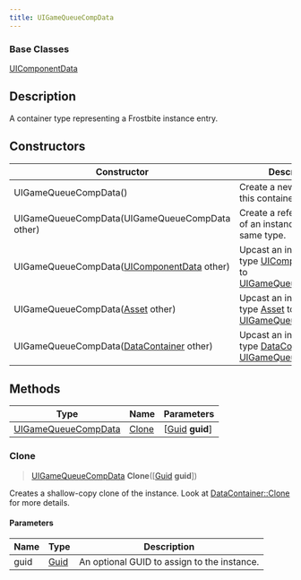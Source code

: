 ```yaml
---
title: UIGameQueueCompData
---
```

### Base Classes

[UIComponentData](UIComponentData)

## Description

A container type representing a Frostbite instance entry.

## Constructors

| Constructor                                                                    | Description                                                                                                                   |
| ------------------------------------------------------------------------------ | ----------------------------------------------------------------------------------------------------------------------------- |
| UIGameQueueCompData()                                                          | Create a new instance of this container type.                                                                                 |
| UIGameQueueCompData(UIGameQueueCompData other)                                 | Create a reference copy of an instance of the same type.                                                                      |
| UIGameQueueCompData([UIComponentData](UIComponentData) other)                  | Upcast an instance of type [UIComponentData](UIComponentData) to [UIGameQueueCompData](UIGameQueueCompData).                  |
| UIGameQueueCompData([Asset](Asset) other)                                      | Upcast an instance of type [Asset](Asset) to [UIGameQueueCompData](UIGameQueueCompData).                                      |
| UIGameQueueCompData([DataContainer](/vext/ref/shared/class/datacontainer) other) | Upcast an instance of type [DataContainer](/vext/ref/shared/class/datacontainer) to [UIGameQueueCompData](UIGameQueueCompData). |

## Methods

| Type                                       | Name            | Parameters                                     |
| ------------------------------------------ | --------------- | ---------------------------------------------- |
| [UIGameQueueCompData](UIGameQueueCompData) | [Clone](#clone) | \[[Guid](/vext/ref/shared/class/guid) **guid**\] |

### Clone

> [UIGameQueueCompData](UIGameQueueCompData) **Clone**(\[[Guid](/vext/ref/shared/class/guid) **guid**\])

Creates a shallow-copy clone of the instance. Look at [DataContainer::Clone](/vext/ref/shared/class/datacontainer#clone) for more details.

#### Parameters

| Name | Type         | Description                                 |
| ---- | ------------ | ------------------------------------------- |
| guid | [Guid](Guid) | An optional GUID to assign to the instance. |
